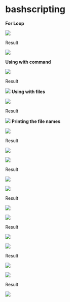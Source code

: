 # bashscripting

**For Loop**

![ ](https://user-images.githubusercontent.com/22459679/53334227-32b93c00-3909-11e9-868f-d307f06a0d0f.PNG)

Result

 ![ ](https://user-images.githubusercontent.com/22459679/53334228-3351d280-3909-11e9-83d0-e90527222c41.PNG)

**Using with command**

![ ](https://user-images.githubusercontent.com/22459679/53334229-3351d280-3909-11e9-948a-d97feafe73b2.PNG)

Result

![ ](https://user-images.githubusercontent.com/22459679/53334230-3351d280-3909-11e9-9340-01ce19160406.PNG)
**Using with files**

![ ](https://user-images.githubusercontent.com/22459679/53334231-3351d280-3909-11e9-88c0-f12afbd69dc2.PNG)

Result

 ![ ](https://user-images.githubusercontent.com/22459679/53334232-33ea6900-3909-11e9-8064-ed6355efb7d6.PNG)
 **Printing the file names**
 
 ![ ](https://user-images.githubusercontent.com/22459679/53334567-44e7aa00-390a-11e9-94f1-72f551aa081f.PNG)
 
 Result
 
 ![ ](https://user-images.githubusercontent.com/22459679/53334589-49ac5e00-390a-11e9-9689-4e36c3a66e7c.PNG)

![ ](https://user-images.githubusercontent.com/22459679/53334590-4a44f480-390a-11e9-91d2-f92b620d1ce4.PNG)

Result

![ ](https://user-images.githubusercontent.com/22459679/53334591-4a44f480-390a-11e9-8c69-6ce0a4b73de8.PNG)

![ ](https://user-images.githubusercontent.com/22459679/53334592-4a44f480-390a-11e9-8e90-5d6f967350a2.PNG)

Result

![ ](https://user-images.githubusercontent.com/22459679/53334594-4a44f480-390a-11e9-89cc-f4326c44a300.PNG)

![ ](https://user-images.githubusercontent.com/22459679/53335469-9b55e800-390c-11e9-9b6c-6cc4ef524cdf.PNG)

Result

 ![ ](https://user-images.githubusercontent.com/22459679/53335476-9f820580-390c-11e9-940f-d3404b4b7674.PNG)

![ ](https://user-images.githubusercontent.com/22459679/53335485-a1e45f80-390c-11e9-9ae1-0006f52487e3.PNG)

Result

![ ](https://user-images.githubusercontent.com/22459679/53335491-a4df5000-390c-11e9-95df-db04ef94f837.PNG)

![ ](https://user-images.githubusercontent.com/22459679/53335487-a3ae2300-390c-11e9-9a80-c26831d76817.PNG)

Result

 ![ ](https://user-images.githubusercontent.com/22459679/53335632-099aaa80-390d-11e9-90f8-3ab29a8577fd.PNG)
 

